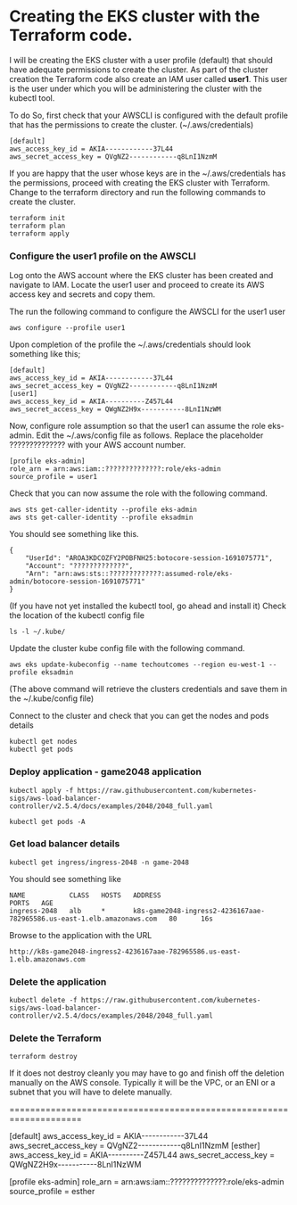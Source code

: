 # Creating the EKS cluster with the Terraform code.

I will be creating the EKS cluster with a user profile (default) that should 
have adequate permissions to create the cluster. As part of the cluster creation
the Terraform code also create an IAM user called <b>user1</b>. This user is the 
user under which you will be administering the cluster with the kubectl tool.

To do So, first check that your AWSCLI is configured with the default profile that 
has the permissions to create the cluster. (~/.aws/credentials)

```
[default]
aws_access_key_id = AKIA------------37L44
aws_secret_access_key = QVgNZ2------------q8LnI1NzmM
```

If you are happy that the user whose keys are in the ~/.aws/credentials has the permissions, 
proceed with creating the EKS cluster with Terraform. Change to the terraform directory and run the following commands to create the cluster.
```
terraform init
terraform plan
terraform apply
```
### Configure the user1 profile on the AWSCLI

Log onto the AWS account where the EKS cluster has been created and navigate to IAM.
Locate the user1 user and proceed to create its AWS access key and secrets and copy them.

The run the following command to configure the AWSCLI for the user1 user
```
aws configure --profile user1
```

Upon completion of the profile the ~/.aws/credentials should look something like this;
```
[default]
aws_access_key_id = AKIA------------37L44
aws_secret_access_key = QVgNZ2------------q8LnI1NzmM
[user1]
aws_access_key_id = AKIA----------Z457L44
aws_secret_access_key = QWgNZ2H9x-----------8LnI1NzWM
```


Now, configure role assumption so that the user1 can assume the role eks-admin.
Edit the ~/.aws/config file as follows. Replace the placeholder ?????????????? with your AWS account number.
```
[profile eks-admin]
role_arn = arn:aws:iam::??????????????:role/eks-admin
source_profile = user1
```

Check that you can now assume the role with the following command.
```
aws sts get-caller-identity --profile eks-admin
aws sts get-caller-identity --profile eksadmin
```
You should see something like this.
```
{
    "UserId": "AROA3KDCOZFY2POBFNH25:botocore-session-1691075771",
    "Account": "?????????????",
    "Arn": "arn:aws:sts::?????????????:assumed-role/eks-admin/botocore-session-1691075771"
}
```
(If you have not yet installed the kubectl tool, go ahead and install it)
Check the location of the kubectl config file 
```
ls -l ~/.kube/
```

Update the cluster kube config file with the following command.
```
aws eks update-kubeconfig --name techoutcomes --region eu-west-1 --profile eksadmin 
```
(The above command will retrieve the clusters credentials and save them in the ~/.kube/config file)

Connect to the cluster and check that you can get the nodes and pods details
```
kubectl get nodes
kubectl get pods
```



### Deploy application - game2048 application
```
kubectl apply -f https://raw.githubusercontent.com/kubernetes-sigs/aws-load-balancer-controller/v2.5.4/docs/examples/2048/2048_full.yaml

kubectl get pods -A

```

### Get load balancer details
```
kubectl get ingress/ingress-2048 -n game-2048
```

You should see something like
```
NAME           CLASS   HOSTS   ADDRESS                                                                  PORTS   AGE
ingress-2048   alb     *       k8s-game2048-ingress2-4236167aae-782965586.us-east-1.elb.amazonaws.com   80      16s
```


Browse to the application with the URL 
```
http://k8s-game2048-ingress2-4236167aae-782965586.us-east-1.elb.amazonaws.com
```

### Delete the application
```
kubectl delete -f https://raw.githubusercontent.com/kubernetes-sigs/aws-load-balancer-controller/v2.5.4/docs/examples/2048/2048_full.yaml

```
### Delete the Terraform
```
terraform destroy
```

If it does not destroy cleanly you may have to go and finish off the deletion manually on the AWS console. Typically it will be the VPC, or an ENI or a subnet that you will have to delete manually.

====================================================================

[default]
aws_access_key_id = AKIA------------37L44
aws_secret_access_key = QVgNZ2------------q8LnI1NzmM
[esther]
aws_access_key_id = AKIA----------Z457L44
aws_secret_access_key = QWgNZ2H9x-----------8LnI1NzWM

[profile eks-admin]
role_arn = arn:aws:iam::??????????????:role/eks-admin
source_profile = esther
